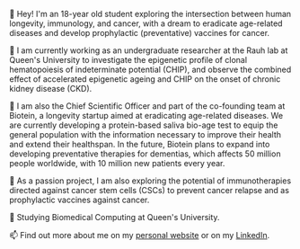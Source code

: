 👋 Hey! I'm an 18-year old student exploring the intersection between human longevity, immunology, and cancer, with a dream to eradicate age-related diseases and develop prophylactic (preventative) vaccines for cancer.

🔬 I am currently working as an undergraduate researcher at the Rauh lab at Queen's University to investigate the epigenetic profile of clonal hematopoiesis of indeterminate potential (CHIP), and observe the combined effect of accelerated epigenetic ageing and CHIP on the onset of chronic kidney disease (CKD).

🎂 I am also the Chief Scientific Officer and part of the co-founding team at Biotein, a longevity startup aimed at eradicating age-related diseases. We are currently developing a protein-based saliva bio-age test to equip the general population with the information necessary to improve their health and extend their healthspan. In the future, Biotein plans to expand into developing preventative therapies for dementias, which affects 50 million people worldwide, with 10 million new patients every year.

💉 As a passion project, I am also exploring the potential of immunotherapies directed against cancer stem cells (CSCs) to prevent cancer relapse and as prophylactic vaccines against cancer.

🏫 Studying Biomedical Computing at Queen's University.

📫 Find out more about me on my [personal website](https://akshajdarbar.com/) or on my [LinkedIn](https://linkedin.com/in/akshaj-darbar).

<!---
AkshajD/AkshajD is a ✨ special ✨ repository because its `README.md` (this file) appears on your GitHub profile.
You can click the Preview link to take a look at your changes.
--->
